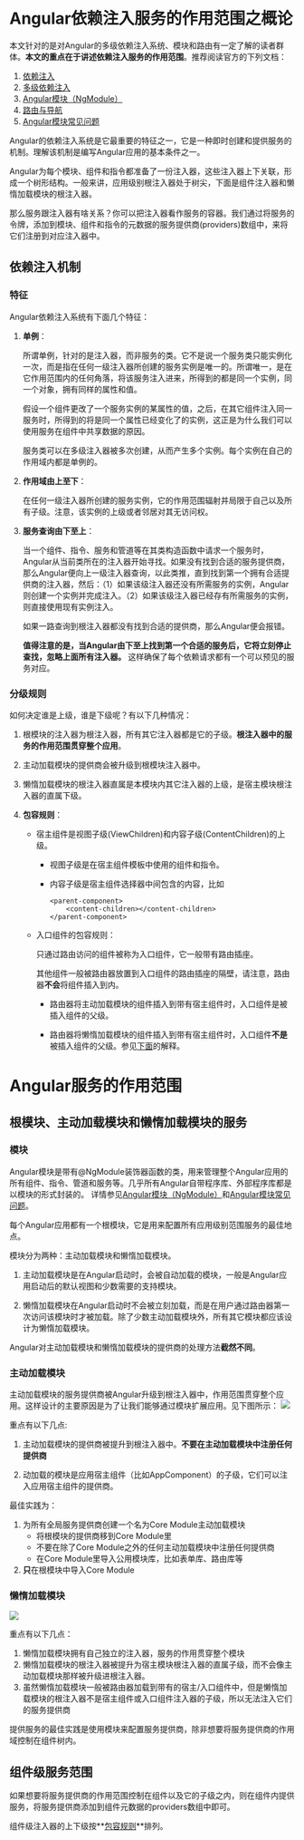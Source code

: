 # Angular依赖注入服务的作用范围之概论

本文针对的是对Angular的多级依赖注入系统、模块和路由有一定了解的读者群体。**本文的重点在于讲述依赖注入服务的作用范围**。推荐阅读官方的下列文档：

1. [依赖注入](https://angular.cn/docs/ts/latest/guide/dependency-injection.html)
1. [多级依赖注入](https://angular.cn/docs/ts/latest/guide/hierarchical-dependency-injection.html)
1. [Angular模块（NgModule）](https://angular.cn/docs/ts/latest/guide/ngmodule.html)
1. [路由与导航](https://angular.cn/docs/ts/latest/guide/router.html)
1. [Angular模块常见问题](https://angular.cn/docs/ts/latest/cookbook/ngmodule-faq.html)

Angular的依赖注入系统是它最重要的特征之一，它是一种即时创建和提供服务的机制。理解该机制是编写Angular应用的基本条件之一。

Angular为每个模块、组件和指令都准备了一份注入器，这些注入器上下关联，形成一个树形结构。一般来讲，应用级别根注入器处于树尖，下面是组件注入器和懒惰加载模块的根注入器。

那么服务跟注入器有啥关系？你可以把注入器看作服务的容器。我们通过将服务的令牌，添加到模块、组件和指令的元数据的服务提供商(providers)数组中，来将它们注册到对应注入器中。

## 依赖注入机制

### 特征
Angular依赖注入系统有下面几个特征：

1. **单例**：

    所谓单例，针对的是注入器，而非服务的类。它不是说一个服务类只能实例化一次，而是指在任何一级注入器所创建的服务实例是唯一的。所谓唯一，是在它作用范围内的任何角落，将该服务注入进来，所得到的都是同一个实例，同一个对象，拥有同样的属性和值。
    
    假设一个组件更改了一个服务实例的某属性的值，之后，在其它组件注入同一服务时，所得到的将是同一个属性已经变化了的实例，这正是为什么我们可以使用服务在组件中共享数据的原因。

    服务类可以在多级注入器被多次创建，从而产生多个实例。每个实例在自己的作用域内都是单例的。    

1. **作用域由上至下**：

    在任何一级注入器所创建的服务实例，它的作用范围辐射并局限于自己以及所有子级。注意，该实例的上级或者邻居对其无访问权。

1. **服务查询由下至上**：

    当一个组件、指令、服务和管道等在其类构造函数中请求一个服务时，Angular从当前类所在的注入器开始寻找。如果没有找到合适的服务提供商，那么Angular便向上一级注入器查询，以此类推，直到找到第一个拥有合适提供商的注入器，然后：（1）如果该级注入器还没有所需服务的实例，Angular则创建一个实例并完成注入。（2）如果该级注入器已经存有所需服务的实例，则直接使用现有实例注入。

    如果一路查询到根注入器都没有找到合适的提供商，那么Angular便会报错。

    **值得注意的是，当Angular由下至上找到第一个合适的服务后，它将立刻停止查找，忽略上面所有注入器。** 这样确保了每个依赖请求都有一个可以预见的服务对应。

### 分级规则

如何决定谁是上级，谁是下级呢？有以下几种情况：

1. 根模块的注入器为根注入器，所有其它注入器都是它的子级。**根注入器中的服务的作用范围贯穿整个应用**。

1. 主动加载模块的提供商会被升级到根模块注入器中。

1. 懒惰加载模块的根注入器直属是本模块内其它注入器的上级，是宿主模块根注入器的直属下级。

1. **包容规则**：

    * 宿主组件是视图子级(ViewChildren)和内容子级(ContentChildren)的上级。

        - 视图子级是在宿主组件模板中使用的组件和指令。

        - 内容子级是宿主组件选择器中间包含的内容，比如
            ```
            <parent-component>
                <content-children></content-children>    
            </parent-component>
            ```
    * 入口组件的包容规则： 

        只通过路由访问的组件被称为入口组件，它一般带有<router-outlet>路由插座。

        其他组件一般被路由器放置到入口组件的路由插座的隔壁，请注意，路由器**不会**将组件插入到<router-outlet>内。

        - 路由器将主动加载模块的组件插入到带有<router-outlet>宿主组件时，入口组件是被插入组件的父级。

        - 路由器将懒惰加载模块的组件插入到带有<router-outlet>宿主组件时，入口组件**不是**被插入组件的父级。参见[下面](#)的解释。

# Angular服务的作用范围

## 根模块、主动加载模块和懒惰加载模块的服务

### 模块

Angular模块是带有@NgModule装饰器函数的类，用来管理整个Angular应用的所有组件、指令、管道和服务等。几乎所有Angular自带程序库、外部程序库都是以模块的形式封装的。
详情参见[Angular模块（NgModule）](https://angular.cn/docs/ts/latest/guide/ngmodule.html)和[Angular模块常见问题](https://angular.cn/docs/ts/latest/cookbook/ngmodule-faq.html)。

每个Angular应用都有一个根模块，它是用来配置所有应用级别范围服务的最佳地点。

模块分为两种：主动加载模块和懒惰加载模块。

1. 主动加载模块是在Angular启动时，会被自动加载的模块，一般是Angular应用启动后的默认视图和少数需要的支持模块。

1. 懒惰加载模块在Angular启动时不会被立刻加载，而是在用户通过路由器第一次访问该模块时才被加载。除了少数主动加载模块外，所有其它模块都应该设计为懒惰加载模块。 

Angular对主动加载模块和懒惰加载模块的提供商的处理方法**截然不同**。

### 主动加载模块

主动加载模块的服务提供商被Angular升级到根注入器中，作用范围贯穿整个应用。这样设计的主要原因是为了让我们能够通过模块扩展应用。见下图所示：
<img src="https://github.com/rexebin/blogs/blob/master/eager%20load%20module.PNG">

重点有以下几点:

1. 主动加载模块的提供商被提升到根注入器中。**不要在主动加载模块中注册任何提供商**

1. 动加载的模块是应用宿主组件（比如AppComponent）的子级，它们可以注入应用宿主组件的提供商。

最佳实践为：

1. 为所有全局服务提供商创建一个名为Core Module主动加载模块
    * 将根模块的提供商移到Core Module里
    * 不要在除了Core Module之外的任何主动加载模块中注册任何提供商
    * 在Core Module里导入公用模块库，比如表单库、路由库等
1. **只**在根模块中导入Core Module    

### 懒惰加载模块

<img src="https://github.com/rexebin/blogs/blob/master/lazy%20load.PNG">

重点有以下几点：

1. 懒惰加载模块拥有自己独立的注入器，服务的作用贯穿整个模块
1. 懒惰加载模块的根注入器被提升为宿主模块根注入器的直属子级，而不会像主动加载模块那样被升级进根注入器。
1. 虽然懒惰加载模块一般被路由器加载到带有<router-outlet>的宿主/入口组件中，但是懒惰加载模块的根注入器不是宿主组件或入口组件注入器的子级，所以无法注入它们的服务提供商        
    
提供服务的最佳实践是使用模块来配置服务提供商，除非想要将服务提供商的作用域控制在组件树内。

## 组件级服务范围

如果想要将服务提供商的作用范围控制在组件以及它的子级之内，则在组件内提供服务，将服务提供商添加到组件元数据的providers数组中即可。

组件级注入器的上下级按**[包容规则](#分级规则)**排列。